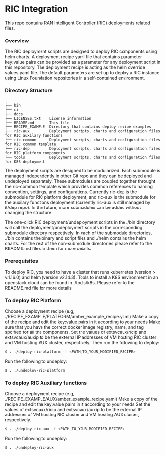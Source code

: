 <!---

Copyright (c) 2019 AT&T Intellectual Property.

Licensed under the Creative Commons License, Attribution 4.0 Intl.
(the"Documentation License"); you may not use this documentation
except incompliance with the Documentation License. You may obtain
a copy of the Documentation License at 

    https://creativecommons.org/licenses/by/4.0/

Unless required by applicable law or agreed to in writing, 
documentation distributed under the Documentation License is
distributed on an "AS IS"BASIS, WITHOUT WARRANTIES OR CONDITIONS
OF ANY KIND, either express or implied. See the Documentation
License for the specific language governing permissions and
limitations under the Documentation License.

-->

# RIC Integration
  
This repo contains RAN Intelligent Controller (RIC) deployments related files.


### Overview

The RIC deployment scripts are designed to deploy RIC components using helm charts. A deployment recipe yaml file that
contains parameter key:value pairs can be provided as a parameter for any deployment script in this repository. The
deployment recipe is acting as the helm override values.yaml file. The default parameters are set up to deploy a 
RIC instance using Linux Foundation repositories in a self-contained environment. 


### Directory Structure

```
.
├── bin                                                                                            
├── ci                                                                                             
├── docs                                                                                           
├── LICENSES.txt    License information                                                            
├── README.md       This file                                                                      
├── RECIPE_EXAMPLE  Directory that contains deploy recipe examples                                 
├── ric-aux         Deployment scripts, charts and configuration files for RIC auxilary functions  
├── ric-common      Deployment scripts, charts and configuration files for RIC common template     
├── ric-dep         Deployment scripts, charts and configuration files for RIC platform components 
└── tools           Deployment scripts, charts and configuration files for K8S deployment          
```


The deployment scripts are designed to be modularized. Each submodule is managed independently in other Git repo and they can be deployed and undeployed separately. These submodules are coupled together throught the ric-common template which provides common references to naming convention, settings, and configurations. Currently ric-dep is the submodule for RIC platform deployment, and ric-aux is the submodule for the auxilary functions deployment (currently ric-aux is still managed by it/dep repo). In the future, more submodules can be added without changing the structure.

The one-click RIC deployment/undeployment scripts in the ./bin directory will call the deployment/undeployment scripts in the corresponding submodule directory respectively.
In each of the submodule directories, ./bin contains the binary and script files and ./helm contains the helm charts. For the rest of the non-submodule directories please refer to the README.md files in them for more details. 


### Prerequisites

To deploy RIC, you need to have a cluster that runs kubernetes (version > v.1.16.0) and helm (version v2.14.3).
Tools to install a K8S environment in an openstack cloud can be found in ./tools/k8s.
Please refer to the README.md file for more details 

### To deploy RIC Platform
Choose a deployment recipe (e.g, ./RECIPE_EXAMPLE/PLATFORM/amber_example_recipe.yaml)
Make a copy of the recipe and edit the key:value pairs in it according to your needs
Make sure that you have the correct docker image registry, name, and tag spcified for all the components.
Set the values of extsvcaux/ricip and extsvcaux/auxip to be the external IP addresses of VM hosting RIC cluster and VM hosting AUX cluster, respectively.
Then run the following to deploy:
```sh
$ . ./deploy-ric-platform -f <PATH_TO_YOUR_MODIFIED_RECIPE>
```
Run the following to undeploy:
```sh
$ . ./undeploy-ric-platform 
```

### To deploy RIC Auxiliary functions
Choose a deployment recipe (e.g, ./RECIPE_EXAMPLE/AUX/amber_example_recipe.yaml)
Make a copy of the recipe and edit the key:value pairs in it according to your needs
Set the values of extsvcaux/ricip and extsvcaux/auxip to be the external IP addresses of VM hosting RIC cluster and VM hosting AUX cluster, respectively.
```sh
$ . ./deploy-ric-aux -f <PATH_TO_YOUR_MODIFIED_RECIPE>
```
Run the following to undeploy:
```sh
$ . ./undeploy-ric-aux 
```
